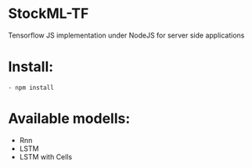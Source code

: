 # StockML-TF
Tensorflow JS implementation under NodeJS for server side applications

# Install:
```
- npm install
```

# Available modells:
- Rnn 
- LSTM
- LSTM with Cells
